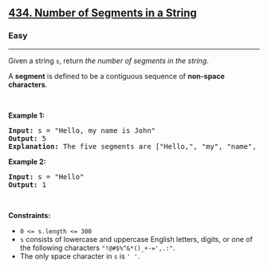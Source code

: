 <h2><a href="https://leetcode.com/problems/number-of-segments-in-a-string/">434. Number of Segments in a String</a></h2><h3>Easy</h3><hr><div style="user-select: auto;"><p style="user-select: auto;">Given a string <code style="user-select: auto;">s</code>, return <em style="user-select: auto;">the number of segments in the string</em>.</p>

<p style="user-select: auto;">A <strong style="user-select: auto;">segment</strong> is defined to be a contiguous sequence of <strong style="user-select: auto;">non-space characters</strong>.</p>

<p style="user-select: auto;">&nbsp;</p>
<p style="user-select: auto;"><strong style="user-select: auto;">Example 1:</strong></p>

<pre style="user-select: auto;"><strong style="user-select: auto;">Input:</strong> s = "Hello, my name is John"
<strong style="user-select: auto;">Output:</strong> 5
<strong style="user-select: auto;">Explanation:</strong> The five segments are ["Hello,", "my", "name", "is", "John"]
</pre>

<p style="user-select: auto;"><strong style="user-select: auto;">Example 2:</strong></p>

<pre style="user-select: auto;"><strong style="user-select: auto;">Input:</strong> s = "Hello"
<strong style="user-select: auto;">Output:</strong> 1
</pre>

<p style="user-select: auto;">&nbsp;</p>
<p style="user-select: auto;"><strong style="user-select: auto;">Constraints:</strong></p>

<ul style="user-select: auto;">
	<li style="user-select: auto;"><code style="user-select: auto;">0 &lt;= s.length &lt;= 300</code></li>
	<li style="user-select: auto;"><code style="user-select: auto;">s</code> consists of lowercase and uppercase English letters, digits, or one of the following characters <code style="user-select: auto;">"!@#$%^&amp;*()_+-=',.:"</code>.</li>
	<li style="user-select: auto;">The only space character in <code style="user-select: auto;">s</code> is <code style="user-select: auto;">' '</code>.</li>
</ul>
</div>